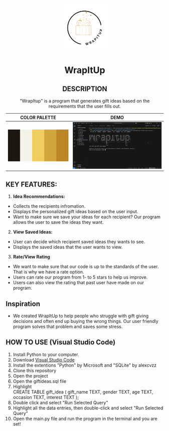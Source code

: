 <div align="center">
  <img style="width: 30%;" src="WrapItUp - group project.png" alt="project image">  
  
  # **WrapItUp**

  ## **DESCRIPTION**
  "WrapItup" is a program that generates gift ideas based on the requirements that the user fills out. 

  COLOR PALETTE            |  DEMO
:-------------------------:|:-------------------------:
<img style="width: 100%;" src="image.webp" alt="Color Palette">   |  <img style="width: 100%;" src="demo.gif.gif" alt="DEMO"> 
</div>

## **KEY FEATURES:**

 1. **Idea Recommendations:**
   - Collects the recipients infromation.
   - Displays the personalized gift ideas based on the user input.
   - Want to make sure we save your ideas for each recipient? Our program allows the user to save the ideas they want.

 2. **View Saved Ideas:**
   - User can decide which recipient saved ideas they wants to see.
   - Displays the saved ideas that the user wants to view.
  
 3. **Rate/View Rating**
   - We want to make sure that our code is up to the standards of the user. That is why we have a rate option.
   - Users can rate our program from 1- to 5 stars to help us improve.
   - Users can also view the rating that past user have made on our program.
  
## **Inspiration** ##
   - We created WrapItUp to help people who struggle with gift giving decisions and often end up buying the wrong things. Our user friendly program solves that problem and saves some stress. 

## **HOW TO USE (Visual Studio Code)**
  1. Install Python to your computer.
  2. Download [Visual Studio Code](https://www.youtube.com/watch?v=HxJXKFxhah4)
  3.  Install the extentions "Python" by Microsoft and "SQLite" by alexcvzz
  4.  Clone this repository
  5.  Open the project
  6.  Open the giftideas.sql file
  7.  Highlight  
  CREATE TABLE gift_idea (
    gift_name TEXT,
    gender TEXT,
    age TEXT,
    occasion TEXT,
    interest TEXT
); 
  8.  Double click and select "Run Selected Query"
  9.  Highlight all the data entries, then double-click and select "Run Selected Query"
  10. Open the main.py file and run the program in the terminal and you are set!

